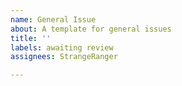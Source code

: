 ```yaml
---
name: General Issue
about: A template for general issues
title: ''
labels: awaiting review
assignees: StrangeRanger

---
```



